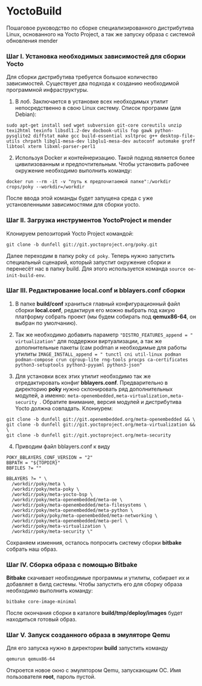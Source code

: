 # YoctoBuild
Пошаговое руководство по сборке специализированного дистрибутива Linux, основанного на Yocto Project, а так же запуску образа c системой обновления mender
### Шаг I. Установка необходимых зависимостей для сборки Yocto
Для сборки дистрибутива требуется большое количество зависимостей. Существует два подхода к созданию необходимой программной инфраструктуры.

1. В лоб. Заключается в установке всех необходимых утилит непосредственно в свою Linux систему. Список программ (для Debian):
```
sudo apt-get install sed wget subversion git-core coreutils unzip texi2html texinfo libsdl1.2-dev docbook-utils fop gawk python-pysqlite2 diffstat make gcc build-essential xsltproc g++ desktop-file-utils chrpath libgl1-mesa-dev libglu1-mesa-dev autoconf automake groff libtool xterm libxml-parser-perl1
```

2. Используя Docker и контейнеризацию. Такой подход является более цивилизованным и предпочтительным. Чтобы установить рабочее окружение необходимо выполнить команду: 
```
docker run --rm -it -v "путь к предпочитаемой папке":/workdir crops/poky --workdir=/workdir
```

После ввода этой команды будет запущена среда с уже установленными зависимостями для сборки yocto.
### Шаг II. Загрузка инструментов YoctoProject и mender
Клонируем репозиторий Yocto Project командой: 

```git clone -b dunfell git://git.yoctoproject.org/poky.git```

Далее переходим в папку poky ```cd poky```. Теперь нужно запустить специальный сценарий, который запустит окружение сборки и перенесёт нас в папку build. Для этого используется команда ```source oe-init-build-env```.

### Шаг III. Редактирование **local.conf** и bblayers.conf сборки
1. В папке **build/conf** храниться главный конфигурационный файл сборки **local.conf**, редактируя его можно выбрать под какую платформу собрать проект (мы будем собирать под **qemux86-64**, он выбран по умолчанию). 
2. Так же необходимо добавить параметр ```"DISTRO_FEATURES_append = " virtualization"``` для поддержки виртуализации, а так же дополнительные пакеты (сам podman и необходимые для работы утилиты ```IMAGE_INSTALL_append = " tunctl cni util-linux podman podman-compose crun cgroup-lite rng-tools procps ca-certificates python3-setuptools python3-pyyaml python3-json" ```

3. Для установки всех этих утилит необходимо так же отредактировать конфиг **bblayers.conf**. Предварительно в директорию **poky** нужно склонировать ряд дополнительных модулей, а именно: ```meta-openembedded,meta-virtualization,meta-security ```. Обратите внимание, версия модулей и дистрибутива Yocto должна совпадать. Клониурем:
```
git clone -b dunfell git://git.openembedded.org/meta-openembedded && \
git clone -b dunfell git://git.yoctoproject.org/meta-virtualization && \
git clone -b dunfell git://git.yoctoproject.org/meta-security
```
4. Приводим файл bblayers.conf к виду
```
POKY_BBLAYERS_CONF_VERSION = "2"
BBPATH = "${TOPDIR}"
BBFILES ?= ""

BBLAYERS ?= " \
  /workdir/poky/meta \
  /workdir/poky/meta-poky \
  /workdir/poky/meta-yocto-bsp \
  /workdir/poky/meta-openembedded/meta-oe \
  /workdir/poky/meta-openembedded/meta-filesystems \
  /workdir/poky/meta-openembedded/meta-python \
  /workdir/poky/poky/meta-openembedded/meta-networking \
  /workdir/poky/meta-openembedded/meta-perl \
  /workdir/poky/meta-virtualization \
  /workdir/poky/meta-security \"
```
Сохраняем изменния, осталось попросить систему сборки **bitbake** собрать наш образ. 
### Шаг IV. Сборка образа с помощью Bitbake
**Bitbake** скачивает необходимые программы и утилиты, собирает их и добавляет в билд системы. Чтобы запустить его для сборку образа необходимо выполнить команду: 
```
bitbake core-image-minimal
```
После окончания сборки в каталоге **build/tmp/deploy/images** будет находиться готовый образ.
### Шаг V. Запуск созданного образа в эмуляторе Qemu
Для его запуска нужно в директории **build** запустить команду 
```
qemurun qemux86-64
```
Откроется новое окно с эмулятором Qemu, запускающим ОС. Имя пользователя **root**, пароль пустой.
